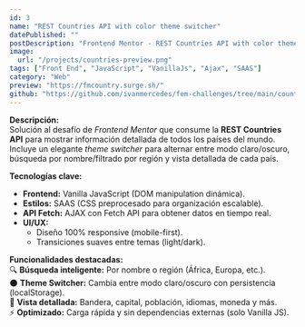 ```yaml
---
id: 3
name: "REST Countries API with color theme switcher"
datePublished: ""
postDescription: "Frontend Mentor - REST Countries API with color theme switcher"
image:
  url: "/projects/countries-preview.png"
tags: ["Front End", "JavaScript", "VanillaJs", "Ajax", "SAAS"]
category: "Web"
preview: "https://fmcountry.surge.sh/"
github: "https://github.com/ivanmercedes/fem-challenges/tree/main/countries"
---
```



**Descripción:**  
Solución al desafío de *Frontend Mentor* que consume la **REST Countries API** para mostrar información detallada de todos los países del mundo. Incluye un elegante *theme switcher* para alternar entre modo claro/oscuro, búsqueda por nombre/filtrado por región y vista detallada de cada país.  

 **Tecnologías clave:**  
- **Frontend:** Vanilla JavaScript (DOM manipulation dinámica).  
- **Estilos:** SAAS (CSS preprocesado para organización escalable).  
- **API Fetch:** AJAX con Fetch API para obtener datos en tiempo real.  
- **UI/UX:**  
  - Diseño 100% responsive (mobile-first).  
  - Transiciones suaves entre temas (light/dark).  

 **Funcionalidades destacadas:**  
🔍 **Búsqueda inteligente:** Por nombre o región (África, Europa, etc.).  
🌑 **Theme Switcher:** Cambia entre modo claro/oscuro con persistencia (localStorage).  
📱 **Vista detallada:** Bandera, capital, población, idiomas, moneda y más.  
⚡ **Optimizado:** Carga rápida y sin dependencias externas (solo Vanilla JS).  

